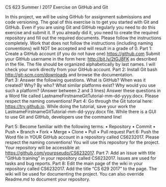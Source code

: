 
CS 623 Summer I 2017
Exercise on GitHub and Git

In this project, we will be using GitHub for assignment submissions and code versioning.
The goal of this exercise is to get you started with Git and GitHub. Even if you are using Git and GitHub regularly you need to do this exercise and submit it. If you already did it, you need to create the required repository and fill out the required documents.
Please follow the instructions completely. Work that does not follow the instructions (including naming conventions) will NOT be accepted and will result in a grade of 0.
Part 1:
Create a GitHub account (if you do not have one)
https://github.com 
Submit your GitHub username in the form here:
http://bit.ly/2tGJ8FK
as described in the file. The file should be organized alphabetically by last names.
I will check your work directly from your GitHub account. 
Part 2:
Install Git bash http://git-scm.com/downloads and browse the documentation.  
Part 3:
Answer the following questions.
What is GitHub? When was it created? Why? By who? What similar platforms exist? Why would you use such a platform? (Answer between 2 and 3 lines)
Answer these questions in a Word file called LastnameFirstnameGitTutorial-mm-dd-yyyy.docx. Please respect the naming conventions!
Part 4:
Go through the Git tutorial here: https://try.github.io. While doing the tutorial, save your work the LastnameFirstnameGitTutorial-mm-dd-yyyy.docx file. 
While there is a GUI to use Git and GitHub, developers use the command line!

Part 5:
Become familiar with the following terms:
•	Repository
•	Commit
•	Push
•	Branch
•	Fork
•	Merge
•	Clone
•	Pull
•	Pull request 
Part 6:
Push the Word file in YOUR GitHub account in a repository called CS6232017. Please respect the naming conventions! You will use this repository for the project. Your repository will be accessible at: https://github.com/yourpseudo/CS6232017. 
Part 7:
Add an issue with title “GitHub training” in your repository called CS6232017. Issues are used for tasks and bug reports.
Part 8:
Edit the main page of the wiki in your repository called CS6232017. Add the title “CS 629 2017” to the page. The wiki will be used for documenting the project.
You can also override Readme.md to document your repository.

